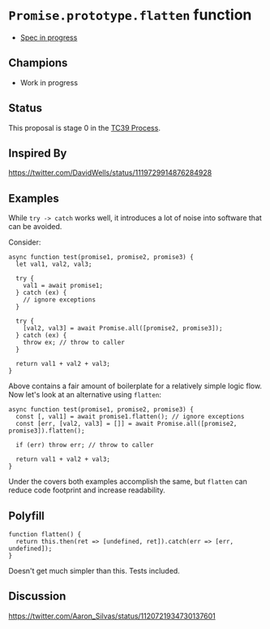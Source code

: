 # `Promise.prototype.flatten` function

- [Spec in progress](http://asilvas.github.io/proposal-promise-flatten/)


## Champions

- Work in progress


## Status

This proposal is stage 0 in the [TC39 Process](https://tc39.github.io/process-document/).


## Inspired By

https://twitter.com/DavidWells/status/1119729914876284928


## Examples

While `try -> catch` works well, it introduces a lot of noise into software that can be avoided.

Consider:

```
async function test(promise1, promise2, promise3) {
  let val1, val2, val3;

  try {
    val1 = await promise1;
  } catch (ex) {
    // ignore exceptions
  }

  try {
    [val2, val3] = await Promise.all([promise2, promise3]);
  } catch (ex) {
    throw ex; // throw to caller
  }

  return val1 + val2 + val3;
}
```

Above contains a fair amount of boilerplate for a relatively simple logic flow. Now let's look at
an alternative using `flatten`:

```
async function test(promise1, promise2, promise3) {
  const [, val1] = await promise1.flatten(); // ignore exceptions
  const [err, [val2, val3] = []] = await Promise.all([promise2, promise3]).flatten();

  if (err) throw err; // throw to caller

  return val1 + val2 + val3;
}
```

Under the covers both examples accomplish the same, but `flatten` can reduce code footprint and increase readability.


## Polyfill

```
function flatten() {
  return this.then(ret => [undefined, ret]).catch(err => [err, undefined]);
}
```

Doesn't get much simpler than this. Tests included.


## Discussion

https://twitter.com/Aaron_Silvas/status/1120721934730137601
